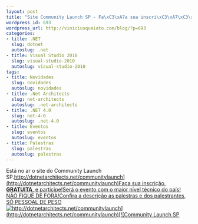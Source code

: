 ```yaml
--- 
layout: post
title: "Site Community Launch SP - Fa\xC3\xA7a sua inscri\xC3\xA7\xC3\xA3o!"
wordpress_id: 693
wordpress_url: http://viniciusquaiato.com/blog/?p=693
categories: 
- title: .NET
  slug: dotnet
  autoslug: .net
- title: Visual Studio 2010
  slug: visual-studio-2010
  autoslug: visual-studio-2010
tags: 
- title: Novidades
  slug: novidades
  autoslug: novidades
- title: .Net Architects
  slug: net-architects
  autoslug: .net-architects
- title: .NET 4.0
  slug: net-4-0
  autoslug: .net-4.0
- title: Eventos
  slug: eventos
  autoslug: eventos
- title: Palestras
  slug: palestras
  autoslug: palestras
---
```

Está no ar o site do Community Launch SP.[http://dotnetarchitects.net/communitylaunch](http://dotnetarchitects.net/communitylaunch)Faça sua inscrição, **GRATUITA**, e participe!Será o evento com o maior nível técnico do país! NÃO FIQUE DE FORA!Confira a descrição as palestras e dos palestrantes, SÓ PESSOAL DE PESO![http://dotnetarchitects.net/communitylaunch](http://dotnetarchitects.net/communitylaunch)[![Community Launch SP](http://viniciusquaiato.com/images_posts/communitylaunchsp-300x225.jpg "Community Launch SP")](http://dotnetarchitects.net/communitylaunch)

